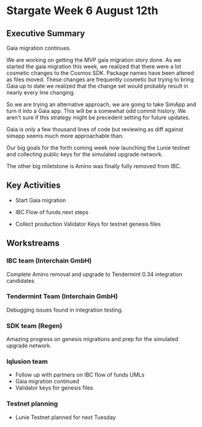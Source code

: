 # Stargate Week 6 August 12th

## Executive Summary

Gaia migration continues.

We are working on getting the MVP gaia migration story done. As we started the gaia migration this week, we realized that there were a lot cosmetic changes to the Cosmos SDK. Package names have been altered as files moved. These changes are frequently cosmetic but trying to bring Gaia up to date we realized that the change set would probably result in nearly every line changing.

So we are trying an alternative approach, we are going to take SimApp and turn it into a Gaia app. This will be a somewhat odd commit history. We aren't sure if this strategy might be precedent setting for future updates.

Gaia is only a few thousand lines of code but reviewing as diff against simapp seems much more approachable than.

Our big goals for the forth coming week now launching the Lunie testnet and collecting public keys for the simulated upgrade network.

The other big miletstone is Amino was finally fully removed from IBC.

## Key Activities

* Start Gaia migration

* IBC Flow of funds next steps

* Collect production Validator Keys for testnet genesis files

## Workstreams

### IBC team (Interchain GmbH)

Complete Amino removal and upgrade to Tendermint 0.34 integration candidates

### Tendermint Team (Interchain GmbH)

Debugging issues found in integration testing.

### SDK team (Regen)

Amazing progress on genesis migrations and prep for the simulated upgrade network.

### Iqlusion team

* Follow up with partners on IBC flow of funds UMLs
* Gaia migration continued
* Validator keys for genesis files

### Testnet planning

* Lunie Testnet planned for next Tuesday
